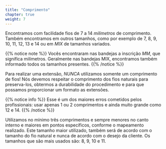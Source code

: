 ```yaml
---
title: "Comprimento"
chapter: true
weight: 7
---
```


Encontramos com facilidade fios de 7 a 14 *milímetros* de comprimento. Também encontramos
em outros tamanhos, como por exemplo de 7, 8, 9, 10, 11, 12, 13 e 14 ou em *MIX* de
tamanhos variados.

{{% notice note %}}
Vocês encontraram nas bandejas a inscrição *MM*, que significa milímetros. Geralmente nas
bandejas MIX, encontramos também informado todos os tamanhos presentes.
{{% /notice %}}

Para realizar uma extensão, *NUNCA* utilizamos somente um comprimento de fios! Nós devemos  respeitar o comprimento dos fios naturais para preserva-los, obtermos a durabilidade do procedimento e para que possamos proporcionar um formato as extensões.

{{% notice info %}}
Esse é um dos maiores erros cometidos pelos profissionais: usar apenas 1 ou 2 comprimentos
e ainda muito grande como 12 e 14.
{{% /notice %}}

Utilizamos no mínimo três comprimentos e sempre menores no canto interno e maiores em
pontos específicos, conforme o mapeamento realizado. Este tamanho maior utilizado, também
será de acordo com o tamanho do fio natural e nunca de acordo com o desejo da cliente. Os
tamanhos que são mais usados são: 8, 9, 10 e 11.